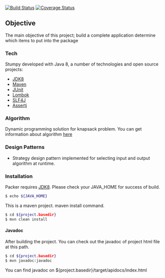[![Build Status](https://travis-ci.org/mercanil/Packer.svg?branch=master)](https://travis-ci.org/mercanil/Packer) [![Coverage Status](https://coveralls.io/repos/github/mercanil/Packer/badge.svg?branch=master)](https://coveralls.io/github/mercanil/Packer?branch=master)

## Objective
The main objective of this project; build a complete application determine which items to put into the package

### Tech
Stumpy developed with Java 8, a number of technologies and open source projects:

* [JDK8]
* [Maven]
* [JUnit]
* [Lombok]
* [SLF4J]
* [Assertj]



### Algorithm
Dynamic programming solution for knapsack problem.
You can get information about algorithm [here]

### Design Patterns
* Strategy design pattern implemented for selecting input and output algorithm at runtime.


### Installation
Packer requires [JDK8]. Please check your JAVA_HOME for success of build.
```sh
$ echo ${JAVA_HOME}
```

This is a maven project. maven install command.
```sh
$ cd ${project.basedir}
$ mvn clean install
```

#### Javadoc

After building the project. You can check out the javadoc of project html file at this path.
```sh
$ cd ${project.basedir}
$ mvn javadoc:javadoc
```
You can find javadoc on  ${project.basedir}/target/apidocs/index.html



[JDK8]: <http://www.oracle.com/technetwork/java/javase/downloads/jdk8-downloads-2133151.html>
[JUnit]: <https://junit.org/>
[Swagger]: <https://swagger.io/>
[Maven]: <https://maven.apache.org/>
[Lombok]: <https://projectlombok.org/>
[Assertj]: <https://joel-costigliola.github.io/assertj/>
[SLF4J]: <https://www.slf4j.org/>
[here]: <https://en.wikipedia.org/wiki/Knapsack_problem#0/1_knapsack_problem/>
